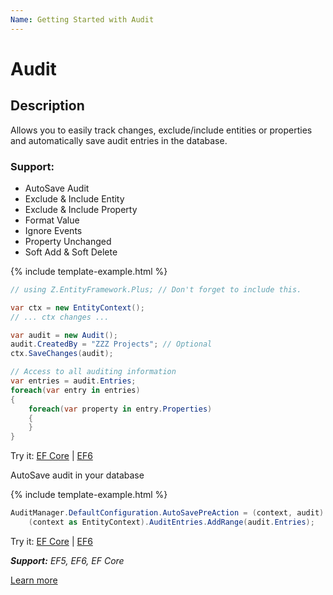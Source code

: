 ```yaml
---
Name: Getting Started with Audit
---
```


# Audit

## Description

Allows you to easily track changes, exclude/include entities or properties and automatically save audit entries in the database.

### Support:

 - AutoSave Audit
 - Exclude & Include Entity
 - Exclude & Include Property
 - Format Value
 - Ignore Events
 - Property Unchanged
 - Soft Add & Soft Delete

{% include template-example.html %} 
```csharp
// using Z.EntityFramework.Plus; // Don't forget to include this.

var ctx = new EntityContext();
// ... ctx changes ...

var audit = new Audit();
audit.CreatedBy = "ZZZ Projects"; // Optional
ctx.SaveChanges(audit);

// Access to all auditing information
var entries = audit.Entries;
foreach(var entry in entries)
{
    foreach(var property in entry.Properties)
    {
    }
}

```
Try it: [EF Core](https://dotnetfiddle.net/LPZvLa) | [EF6](https://dotnetfiddle.net/89tii1)

AutoSave audit in your database

{% include template-example.html %} 
```csharp
AuditManager.DefaultConfiguration.AutoSavePreAction = (context, audit) =>
    (context as EntityContext).AuditEntries.AddRange(audit.Entries);

```
Try it: [EF Core](https://dotnetfiddle.net/DeLrTJ) | [EF6](https://dotnetfiddle.net/rRORzM)

***Support:** EF5, EF6, EF Core*

[Learn more](/audit)
